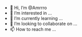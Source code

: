 - 👋 Hi, I’m @Amrrro
- 👀 I’m interested in ...
- 🌱 I’m currently learning ...
- 💞️ I’m looking to collaborate on ...
- 📫 How to reach me ...

<!---
Amrrro/Amrrro is a ✨ special ✨ repository because its `README.md` (this file) appears on your GitHub profile.
You can click the Preview link to take a look at your changes.
--->
